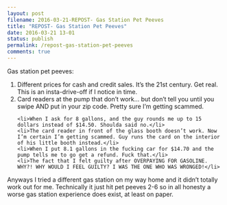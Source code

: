 ```yaml
---
layout: post
filename: 2016-03-21-REPOST- Gas Station Pet Peeves
title: "REPOST- Gas Station Pet Peeves"
date: 2016-03-21 13-01
status: publish
permalink: /repost-gas-station-pet-peeves
comments: true
---
```

Gas station pet peeves:
<ol>
	<li>Different prices for cash and credit sales. It’s the 21st century. Get real. This is an insta-drive-off if I notice in time.</li>
	<li>Card readers at the pump that don’t work… but don’t tell you until you swipe AND put in your zip code. Pretty sure I’m getting scammed.</li>
	
	<li>When I ask for 8 gallons, and the guy rounds me up to 15 dollars instead of $14.50. Shoulda said no.</li>
	<li>The card reader in front of the glass booth doesn’t work. Now I’m certain I’m getting scammed. Guy runs the card on the interior of his little booth instead.</li>
	<li>When I put 8.1 gallons in the fucking car for $14.70 and the pump tells me to go get a refund. Fuck that.</li>
	<li>The fact that I felt guilty after OVERPAYING FOR GASOLINE. WHY?! WHY WOULD I FEEL GUILTY? I WAS THE ONE WHO WAS WRONGED!</li>
</ol>
Anyways I tried a different gas station on my way home and it didn’t totally work out for me. Technically it just hit pet peeves 2-6 so in all honesty a worse gas station experience does exist, at least on paper.

&nbsp;
